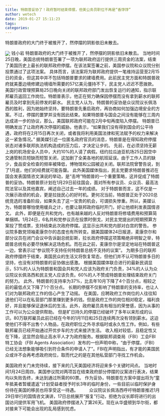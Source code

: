 ```yaml
---
title: 特朗普妥协了！政府暂时结束停摆，但美公务员职位不再是“香饽饽”
author: wetech
date: 2019-01-27 15:11:23
tags: 
categories: 
---
```

特朗普政府的大门终于被推开了，然停摆的阴影依旧未散去。
<!-- more -->
<img align="center" border="0" src="https://imgcdn.yicai.com/uppics/images/2019/01/0f46c09b081bfec9aa317f38099fe1d4.jpg" />
钱小岩
特朗普政府的大门终于被推开了，然停摆的阴影依旧未散去。
当地时间25日晚，美国总统特朗普签署了一项为联邦政府运行提供三周资金的法案，结束了美国历史上最长的联邦政府停摆。在该法案签署之前，美国参议院和众议院分别投票通过了这项法案。
具体而言，该法案将为联邦政府提供一笔维持运营至2月15日的资金，但这其中并不包括特朗普要求的建墙费用。此前民主党方面和特朗普政府就美墨边境修建边境墙所需要的57亿美元僵持不下，民主党人迟迟不愿拨款。
美国行政管理预算局25日晚向关闭的联邦政府部门发出恢复运行的通知，指示联邦雇员返回工作岗位。特朗普表示，他正在努力确保因停摆而没有拿到薪水的联邦雇员及时拿到先前停发的薪水。
民主党人认为，特朗普的妥协是众议院议长佩洛西的胜利，因为她始终坚持，要特朗普先重启政府，再协商如何加强边境安全的方案。不过，停摆的噩梦并没有因此结束。如果特朗普与国会之间没有能够在三周内达成进一步的协议，那么，美国联邦政府可能在2月中旬再度陷入停摆。
特朗普已明确发出了让政府再次停摆的威胁。他表示，“如果我们没有得到国会的公平待遇，政府将在2月15日再次关闭，或者我将利用美国法律和宪法赋予的权力来解决这一紧急情况。”
据美媒引述一位匿名政府官员的消息，特朗普是在得知政府停摆状态对诸多联邦执法机构造成的压力后，才决定让步的。
先前，在必须坚持无薪上岗的机场安全人员中，大约10%的人请了病假。纽约拉瓜迪亚机场25日因空中交通管制员短缺而短暂关闭，这加剧了全美各地的航班延误。由于工作人员的缺少，食品安全检查的频率被降低，博物馆和公园被迫关闭。联邦法院曾警告说，到了1月底，他们的经费就可能告罄。
此外美国媒体指出，民主党要求特朗普推迟在国会发表国情咨文演说的举动，是“击垮”特朗普的一个重要策略，这并促成了特朗普的妥协。特朗普原计划在1月29日前往国会，面对所有参议员、众议员、最高法院法官以及其他嘉宾，阐述自己过去一年的成绩。
对于特朗普而言，这不仅是一次展示政绩的机会，更是拉拢民心的好时机。更何况当前，特朗普正处于2020总统竞选的准备阶段，如果失去了这一宝贵的机会，可谓损失惨重。所以，美媒认为，特朗普哪怕使用缓兵之计，也要让联邦政府临时开门，好让他顺利发表国情咨文。
此外，即便是在共和党内，也有越来越的人反对特朗普将修墙费用和预算简单捆绑。1月24日，6名共和党参议员在投票时倒戈，对民主党提出的短期预算方案投了赞成票，支持结束此次政府停摆。这显示出共和党内部对白宫的警告。
参议院多数党领袖麦康奈尔的态度也有所转变。据美国媒体24日报道，麦康奈尔和部分议员在闭门会议中告诉副总统彭斯，拉长政府停摆这项策略绝非明智之举，特朗普总统有必要尽快解决这场危机。而在此之前，麦康奈尔是坚定地站在特朗普这一边，曾表示过“参议院不支持任何特朗普总统不支持的议案”。
为期多日的联邦政府停摆终于结束，美国民众的生活又将恢复常态，但他们并不认可特朗普多日的坚持，也没有对特朗普的妥协做出感激。
根据美国媒体联合进行的最新民调显示，53%的人认为特朗普和国会共和党人应该为政府关门负责，34%的人认为众议院议长佩洛西和民主党人应该负责。60%的人不赞成特朗普处理结束政府关门的努力。
此外，特朗普的支持率为37%，比去年10月下降了4个百分点，相较之前的最低点又下降了1个百分点。
长期的停摆不仅影响了特朗普的支持率，也让人们对为联邦政府工作的信心产生了动摇。
在美国，应聘政府工作岗位的人往往知道他们可以在私营部门那里赚到更多的钱。但是政府工作的岗位相对稳定，福利良好，并且能够保证退休后的生活。此外，政府雇员具有相当的荣誉感，因为从事的工作可以为公众提供帮助。
但是旷日持久的停摆已经破坏了多年以来形成的认识。80万联邦雇员此前已经在今年的1月11日和25日连续两次没有领到薪水。这迫使他们不得不出售个人物品，在政府职位之外寻求临时或永久性工作。例如，有些联邦雇员已经开始通过开优步车的方式来接济生活。
收入相对较低，且稳定性又在下降，这显然会阻止高水平人才为政府服务。根据联邦调查局（FBI）工会FBI特工协会（FBI Agents Association）发布的一份声明中称，“由于停摆，（FBI）已经无法想象能够吸引到符合条件的申请人了”。FBI在声明指出，有才能的美国民众或许不会再考虑政府岗位，取而代之的是在其他私营部门寻找工作机会。
 
 
美国政府关门未完待续，接下来的几天美国经济将迎来多个关键时间点。
当地时间1月24日周四，美国参议院对两项旨在结束政府部分停摆的议案进行表决，结果均以失败告终，未达到通过所需的60票。
作为妥协，特朗普在方案中提出将为“童年抵美者暂缓遣返”计划受益者授予时长3年的临时身份，一些目前以临时保护身份待在美国的移民也将享受这一待遇。 　　
众议院议长佩洛西呼吁特朗普推迟1月29日举行的国情咨文演讲，17日总统展开“报复”行动，拒绝为议长即将进行的出国访问提供军用飞机。
美国政府停摆进入了第26天。现在从华盛顿到华尔街，都对接来下可能会出现的乱局感到忧虑。
